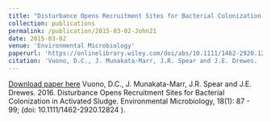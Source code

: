 ```yaml
---
title: "Disturbance Opens Recruitment Sites for Bacterial Colonization in Activated Sludge"
collection: publications
permalink: /publication/2015-03-02-John21
date: 2015-03-02
venue: 'Environmental Microbiology'
paperurl: 'https://onlinelibrary.wiley.com/doi/abs/10.1111/1462-2920.12824'
citation: 'Vuono, D.C., J. Munakata-Marr, J.R. Spear and J.E. Drewes.  2016.  Disturbance Opens Recruitment Sites for Bacterial Colonization in Activated Sludge.  Environmental Microbiology, 18(1): 87 - 99; (doi: 10.1111/1462-2920.12824 ).'
---
```


<a href='https://onlinelibrary.wiley.com/doi/abs/10.1111/1462-2920.12824'>Download paper here</a>
Vuono, D.C., J. Munakata-Marr, J.R. Spear and J.E. Drewes.  2016.  Disturbance Opens Recruitment Sites for Bacterial Colonization in Activated Sludge.  Environmental Microbiology, 18(1): 87 - 99; (doi: 10.1111/1462-2920.12824 ).
